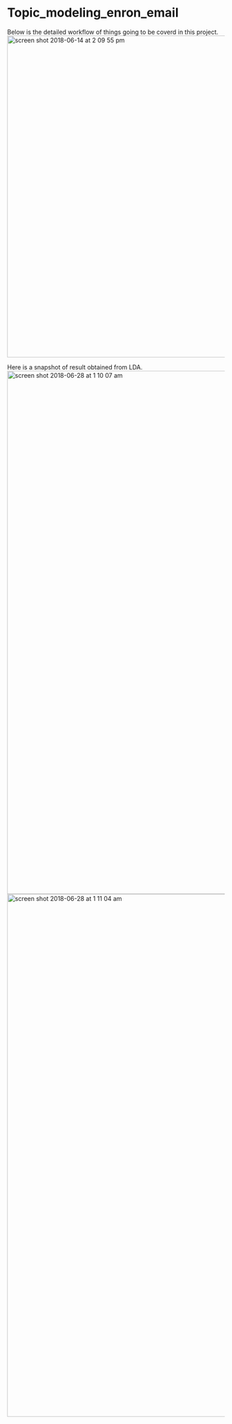 # Topic_modeling_enron_email

Below is the detailed workflow of things going to be coverd in this project.
<img width="743" alt="screen shot 2018-06-14 at 2 09 55 pm" src="https://user-images.githubusercontent.com/30159866/41441540-f092b33c-6fe7-11e8-9fac-8f8366b12435.png">

Here is a snapshot of result obtained from LDA.
<img width="1208" alt="screen shot 2018-06-28 at 1 10 07 am" src="https://user-images.githubusercontent.com/30159866/42023657-4112c4e0-7a75-11e8-8379-8daa80b8e114.png">
<img width="1207" alt="screen shot 2018-06-28 at 1 11 04 am" src="https://user-images.githubusercontent.com/30159866/42023612-24d0ff36-7a75-11e8-9959-5e76aa11d452.png">



